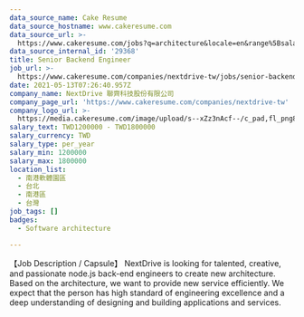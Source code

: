 ```yaml
---
data_source_name: Cake Resume
data_source_hostname: www.cakeresume.com
data_source_url: >-
  https://www.cakeresume.com/jobs?q=architecture&locale=en&range%5Bsalary_range%5D%5Bmin%5D=1000000&page=4
data_source_internal_id: '29368'
title: Senior Backend Engineer
job_url: >-
  https://www.cakeresume.com/companies/nextdrive-tw/jobs/senior-backend-engineer-dc71cb
date: 2021-05-13T07:26:40.957Z
company_name: NextDrive 聯齊科技股份有限公司
company_page_url: 'https://www.cakeresume.com/companies/nextdrive-tw'
company_logo_url: >-
  https://media.cakeresume.com/image/upload/s--xZz3nAcf--/c_pad,fl_png8,h_200,w_200/v1620961614/v33bbe43hl87e9m6jxae.png
salary_text: TWD1200000 - TWD1800000
salary_currency: TWD
salary_type: per_year
salary_min: 1200000
salary_max: 1800000
location_list:
  - 南港軟體園區
  - 台北
  - 南港區
  - 台灣
job_tags: []
badges:
  - Software architecture

---
```


【Job Description / Capsule】 NextDrive is looking for talented, creative, and passionate node.js back-end engineers to create new architecture. Based on the architecture, we want to provide new service efficiently. We expect that the person has high standard of engineering excellence and a deep understanding of designing and building applications and services.